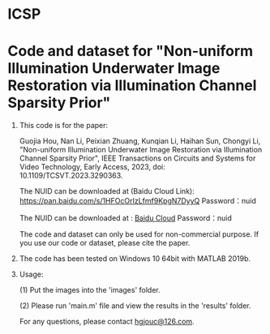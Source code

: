 # ICSP
# Code and dataset for "Non-uniform Illumination Underwater Image Restoration via Illumination Channel Sparsity Prior"

1. This code is for the paper: 

   Guojia Hou, Nan Li, Peixian Zhuang, Kunqian Li, Haihan Sun, Chongyi Li, "Non-uniform Illumination Underwater Image Restoration via Illumination Channel Sparsity Prior", IEEE Transactions on Circuits and Systems for Video Technology, Early Access, 2023, doi: 10.1109/TCSVT.2023.3290363.

   The NUID can be downloaded at (Baidu Cloud Link): https://pan.baidu.com/s/1HFOcOrIzLfmf9KpgN7DyyQ  Password：nuid

   The NUID can be downloaded at : [Baidu Cloud](https://pan.baidu.com/s/1HFOcOrIzLfmf9KpgN7DyyQ)  Password：nuid
   
   The code and dataset can only be used for non-commercial purpose. If you use our code or dataset, please cite the paper.

3. The code has been tested on Windows 10 64bit with MATLAB 2019b. 

4. Usage:

   (1) Put the images into the 'images' folder.

   (2) Please run 'main.m' file and view the results in the 'results' folder.
   
   For any questions, please contact hgjouc@126.com.
